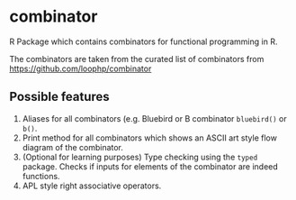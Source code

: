 # combinator
R Package which contains combinators for functional programming in R.

The combinators are taken from the curated list of combinators from
https://github.com/loophp/combinator

## Possible features

1. Aliases for all combinators (e.g. Bluebird or B combinator `bluebird()` or `b()`.
2. Print method for all combinators which shows an ASCII art style flow diagram of the combinator.
3. (Optional for learning purposes) Type checking using the `typed` package. Checks if inputs for elements of the combinator are indeed functions.
4. APL style right associative operators.
